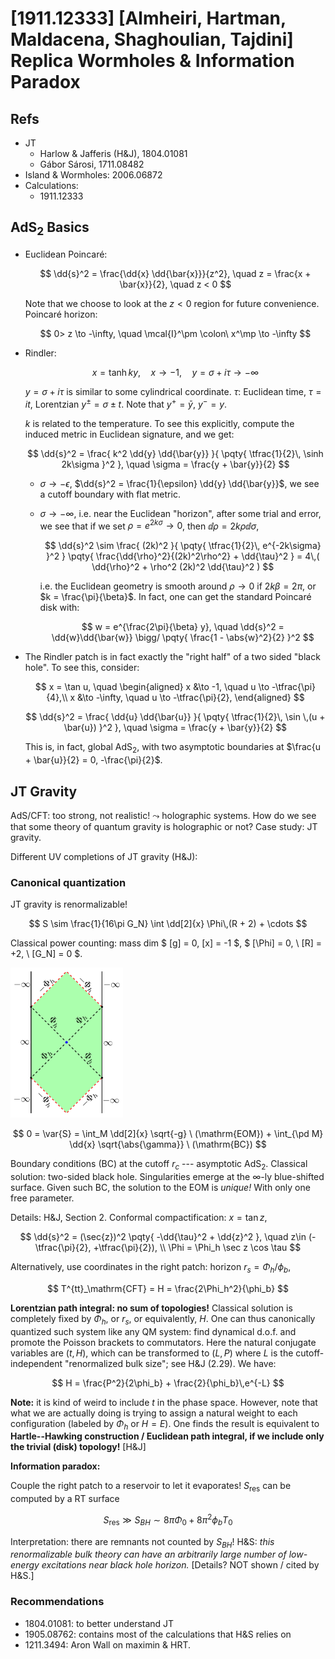 # [1911.12333] [Almheiri, Hartman, Maldacena, Shaghoulian, Tajdini] Replica Wormholes & Information Paradox

<!-- @import "/assets/mathjax.html" -->

## Refs

- JT
  - Harlow & Jafferis (H&J), 1804.01081
  - Gábor Sárosi, 1711.08482
- Island & Wormholes: 2006.06872
- Calculations:
  - 1911.12333

## $\mathrm{AdS}_2$ Basics

- Euclidean Poincaré:

  $$
    \dd{s}^2
    = \frac{\dd{x} \dd{\bar{x}}}{z^2},
  \quad
    z = \frac{x + \bar{x}}{2},
  \quad
    z < 0
  $$

  Note that we choose to look at the $z < 0$ region for future convenience. Poincaré horizon:

  $$
    0> z \to -\infty,
  \quad
    \mcal{I}^\pm
    \colon\ x^\mp \to -\infty
  $$

- Rindler:

  $$
    x = \tanh ky,
  \quad
    x \to -1,
  \quad
    y = \sigma + i\tau \to -\infty
  $$

  $y = \sigma + i\tau$ is similar to some cylindrical coordinate.
  $\tau\colon$ Euclidean time, $\tau = it$, Lorentzian $y^\pm = \sigma \pm t$. Note that $y^+ = \bar{y},\ y^- = y$.

  $k$ is related to the temperature. To see this explicitly, compute the induced metric in Euclidean signature, and we get:

  $$
    \dd{s}^2
    = \frac{
        k^2 \dd{y} \dd{\bar{y}}
      }{
        \pqty{
          \tfrac{1}{2}\,
          \sinh 2k\sigma
        }^2
      },
  \quad
    \sigma = \frac{y + \bar{y}}{2}
  $$

  - $\sigma \to -\epsilon$, $\dd{s}^2 = \frac{1}{\epsilon} \dd{y} \dd{\bar{y}}$, we see a cutoff boundary with flat metric.

  - $\sigma \to -\infty$, i.e. near the Euclidean "horizon", after some trial and error, we see that if we set $\rho = e^{2k\sigma} \to 0$, then $\dd{\rho} = 2k \rho \dd{\sigma}$,

    $$
      \dd{s}^2
      \sim \frac{
          (2k)^2
        }{
          \pqty{
            \tfrac{1}{2}\,
            e^{-2k\sigma}
          }^2
        }
        \pqty{
          \frac{\dd{\rho}^2}{(2k)^2\rho^2}
          + \dd{\tau}^2
        }
      = 4\,(
        \dd{\rho}^2 + \rho^2 (2k)^2 \dd{\tau}^2
      )
    $$

    i.e. the Euclidean geometry is smooth around $\rho \to 0$ if $2k\beta = 2\pi$, or $k = \frac{\pi}{\beta}$. In fact, one can get the standard Poincaré disk with:

    $$
      w = e^{\frac{2\pi}{\beta} y},
    \quad
      \dd{s}^2
      = \dd{w}\dd{\bar{w}}
        \bigg/
        \pqty{
          \frac{1 - \abs{w}^2}{2}
        }^2
    $$

- The Rindler patch is in fact exactly the "right half" of a two sided "black hole". To see this, consider:

  $$
    x = \tan u,
  \quad
    \begin{aligned}
      x &\to -1,
    \quad u \to -\tfrac{\pi}{4},\\
      x &\to -\infty,
    \quad u \to -\tfrac{\pi}{2},
    \end{aligned}
  $$

  $$
    \dd{s}^2
    = \frac{
        \dd{u} \dd{\bar{u}}
      }{
        \pqty{
          \tfrac{1}{2}\,
          \sin \,(u + \bar{u})
        }^2
      },
  \quad
    \sigma = \frac{y + \bar{y}}{2}
  $$

  This is, in fact, global $\mathrm{AdS_2}$, with two asymptotic boundaries at $\frac{u + \bar{u}}{2} = 0, -\frac{\pi}{2}$.









## JT Gravity

AdS/CFT: too strong, not realistic! $\leadsto$ holographic systems. How do we see that some theory of quantum gravity is holographic or not? Case study: JT gravity.

Different UV completions of JT gravity (H&J):

### Canonical quantization

JT gravity is renormalizable!

$$
  S \sim \frac{1}{16\pi G_N}
    \int \dd[2]{x}
      \Phi\,(R + 2) + \cdots
$$

Classical power counting: mass dim $
  [g] = 0, [x] = -1
$, $
  [\Phi] = 0,
  \ [R] = +2,
  \ [G_N] = 0
$.

<img
  src="img/JTblackhole.png"
  class="center"
  style="width: 180px; max-width: 80%;"
/>

$$
  0 = \var{S}
  = \int_M \dd[2]{x} \sqrt{-g}
      \ (\mathrm{EOM})
    + \int_{\pd M} \dd{x} \sqrt{\abs{\gamma}}
      \ (\mathrm{BC})
$$

Boundary conditions (BC) at the cutoff $r_c$ --- asymptotic $\mathrm{AdS}_ 2$. Classical solution: two-sided black hole. Singularities emerge at the $\infty$-ly blue-shifted surface. Given such BC, the solution to the EOM is _unique!_ With only one free parameter.

Details: H&J, Section 2. Conformal compactification: $x = \tan z$,

$$
  \dd{s}^2
  = (\sec{z})^2 \pqty{
      -\dd{\tau}^2 + \dd{z}^2
    },
  \quad z\in (-\tfrac{\pi}{2}, +\tfrac{\pi}{2}),
\\
  \Phi = \Phi_h \sec z \cos \tau
$$

Alternatively, use coordinates in the right patch: horizon $r_s = \Phi_h / \phi_b$,

$$
  T^{tt}_\mathrm{CFT}
  = H = \frac{2\Phi_h^2}{\phi_b}
$$

**Lorentzian path integral: no sum of topologies!** Classical solution is completely fixed by $\Phi_h$, or $r_s$, or equivalently, $H$. One can thus canonically quantized such system like any QM system: find dynamical d.o.f. and promote the Poisson brackets to commutators. Here the natural conjugate variables are $(t,H)$, which can be transformed to $(L,P)$ where $L$ is the cutoff-independent "renormalized bulk size"; see H&J (2.29). We have:

$$
  H = \frac{P^2}{2\phi_b}
      + \frac{2}{\phi_b}\,e^{-L}
$$

**Note:** it is kind of weird to include $t$ in the phase space. However, note that what we are actually doing is trying to assign a natural weight to each configuration (labeled by $\Phi_h$ or $H = E$). One finds the result is equivalent to **Hartle--Hawking construction / Euclidean path integral, if we include only the trivial (disk) topology!** [H&J]

**Information paradox:**

Couple the right patch to a reservoir to let it evaporates! $S_{\text{res}}$ can be computed by a RT surface

$$
  S_{\text{res}}
  \gg S_{BH}
  \sim 8\pi\Phi_0 + 8\pi^2\phi_b T_0
$$

Interpretation: there are remnants not counted by $S_{BH}$! H&S: _this renormalizable bulk theory can have an arbitrarily large number of low-energy excitations near black hole horizon._ [Details? NOT shown / cited by H&S.]

### Recommendations

- 1804.01081: to better understand JT
- 1905.08762: contains most of the calculations that H&S relies on
- 1211.3494: Aron Wall on maximin & HRT.
